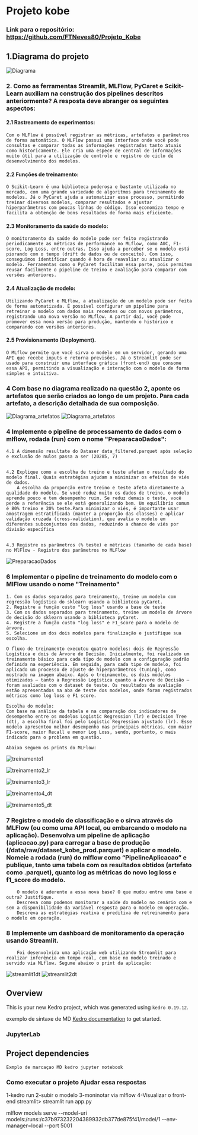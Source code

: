 # Projeto kobe

### Link para o repositório: https://github.com/FTNeves80/Projeto_Kobe

## 1.Diagrama do projeto
![Diagrama](docs/Diagrama.png)

### 2. Como as ferramentas Streamlit, MLFlow, PyCaret e Scikit-Learn auxiliam na construção dos pipelines descritos anteriormente? A resposta deve abranger os seguintes aspectos:
   #### 2.1 Rastreamento de experimentos:
    Com o MLFlow é possível registrar as métricas, artefatos e parâmetros de forma automática. O MLFlow possui uma interface onde você pode consultas e comparar todas as informações registradas tanto atuais como historicamente. Ele cria uma espece de central de informações muito útil para a utilização de controle e registro do ciclo de desenvolvimento dos modelos.
                
   #### 2.2 Funções de treinamento:
    O Scikit-Learn é uma biblioteca poderosa e bastante utilizada no mercado, com uma grande variedade de algoritmos para treinamento de modelos. Já o PyCaret ajuda a automatizar esse processo, permitindo treinar diversos modelos, comparar resultados e ajustar hiperparâmetros com poucas linhas de código. Isso economiza tempo e facilita a obtenção de bons resultados de forma mais eficiente.
                
   #### 2.3 Monitoramento da saúde do modelo:
    O monitoramento da saúde do modelo pode ser feito registrando periodicamente as métricas de performance no MLflow, como AUC, F1-score, Log Loss, entre outras. Isso ajuda a perceber se o modelo está piorando com o tempo (drift de dados ou de conceito). Com isso, conseguimos identificar quando é hora de reavaliar ou atualizar o modelo. Ferramentas como o PyCaret facilitam essa parte, pois permitem reusar facilmente o pipeline de treino e avaliação para comparar com versões anteriores.
    
   #### 2.4 Atualização de modelo:
    Utilizando PyCaret e MLflow, a atualização de um modelo pode ser feita de forma automatizada. É possível configurar um pipeline para retreinar o modelo com dados mais recentes ou com novos parâmetros, registrando uma nova versão no MLflow. A partir daí, você pode promover essa nova versão para produção, mantendo o histórico e comparando com versões anteriores.
                
   #### 2.5 Provisionamento (Deployment).
    O MLflow permite que você sirva o modelo em um servidor, gerando uma API que recebe inputs e retorna previsões. Já o Streamlit pode ser usado para construir uma interface gráfica (front-end) que consome essa API, permitindo a visualização e interação com o modelo de forma simples e intuitiva.

### 4 Com base no diagrama realizado na questão 2, aponte os artefatos que serão criados ao longo de um projeto. Para cada artefato, a descrição detalhada de sua composição.
![Diagrama_artefatos](docs/Diagrama_artefatos.png)
![Diagrama_artefatos](docs/Diagrama_artefatos2.png)


### 4 Implemente o pipeline de processamento de dados com o mlflow, rodada (run) com o nome "PreparacaoDados":
    4.1 A dimensão resultate do Dataser data_filtered.parquet após seleção e exclusão de nulos passa a ser (20285, 7)


    4.2 Explique como a escolha de treino e teste afetam o resultado do modelo final. Quais estratégias ajudam a minimizar os efeitos de viés de dados.
        A escolha da proporção entre treino e teste afeta diretamente a qualidade do modelo. Se você reduz muito os dados de treino, o modelo aprende pouco e tem desempenho ruim. Se reduz demais o teste, você perde a referência se ele está generalizando bem. Um equilíbrio comum é 80% treino e 20% teste.Para minimizar o viés, é importante usar amostragem estratificada (manter a proporção das classes) e aplicar validação cruzada (cross-validation), que avalia o modelo em diferentes subconjuntos dos dados, reduzindo a chance de viés por divisão específica


    4.3 Registre os parâmetros (% teste) e métricas (tamanho de cada base) no MlFlow - Registro dos parâmetros no MLFlow
![PreparacaoDados](docs/PreparacaoDados.png)



### 6 Implementar o pipeline de treinamento do modelo com o MlFlow usando o nome "Treinamento"
    1. Com os dados separados para treinamento, treine um modelo com regressão logística do sklearn usando a biblioteca pyCaret.
    2. Registre a função custo "log loss" usando a base de teste
    3. Com os dados separados para treinamento, treine um modelo de árvore de decisão do sklearn usando a biblioteca pyCaret.
    4. Registre a função custo "log loss" e F1_score para o modelo de árvore.
    5. Selecione um dos dois modelos para finalização e justifique sua escolha.

    O fluxo de treinamento executou quatro modelos: dois de Regressão Logística e dois de Árvore de Decisão. Inicialmente, foi realizado um treinamento básico para cada tipo de modelo com a configuração padrão definida na experiência. Em seguida, para cada tipo de modelo, foi aplicado um processo de ajuste de hiperparâmetros (tuning), como mostrado na imagem abaixo. Após o treinamento, os dois modelos otimizados — tanto a Regressão Logística quanto a Árvore de Decisão — foram avaliados com o dataset de teste. Os resultados da avaliação estão apresentados na aba de teste dos modelos, onde foram registrados métricas como log loss e F1 score.
      
    Escolha do modelo:
    Com base na análise da tabela e na comparação dos indicadores de desempenho entre os modelos Logistic Regression (lr) e Decision Tree (dt), a escolha final foi pelo Logistic Regression ajustado (lr). Esse modelo apresentou melhor desempenho nas principais métricas, com maior F1-score, maior Recall e menor Log Loss, sendo, portanto, o mais indicado para o problema em questão.
    
    Abaixo seguem os prints do MLFlow:
![treinamento1](docs/treinamento1.png)

![treinamento2_lr](docs/treinamento2_lr.png)

![treinamento3_lr](docs/treinamento3_lr.png)

![treinamento4_dt](docs/treinamento4_dt.png)

![treinamento5_dt](docs/treinamento5_dt.png)


### 7 Registre o modelo de classificação e o sirva através do MLFlow (ou como uma API local, ou embarcando o modelo na aplicação). Desenvolva um pipeline de aplicação (aplicacao.py) para carregar a base de produção (/data/raw/dataset_kobe_prod.parquet) e aplicar o modelo. Nomeie a rodada (run) do mlflow como “PipelineAplicacao” e publique, tanto uma tabela com os resultados obtidos (artefato como .parquet), quanto log as métricas do novo log loss e f1_score do modelo.
        O modelo é aderente a essa nova base? O que mudou entre uma base e outra? Justifique.
        Descreva como podemos monitorar a saúde do modelo no cenário com e sem a disponibilidade da variável resposta para o modelo em operação.
        Descreva as estratégias reativa e preditiva de retreinamento para o modelo em operação.


### 8 Implemente um dashboard de monitoramento da operação usando Streamlit.
        Foi desenvolvida uma aplicação web utilizando Streamlit para realizar inferência em tempo real, com base no modelo treinado e servido via MLflow. Segume abaixo o print da aplicação:
    
![streamlit1dt](docs/streamlit1dt.png)
![streamlit2dt](docs/streamlit2dt.png)













## Overview

This is your new Kedro project, which was generated using `kedro 0.19.12`.

exemplo de sintaxe de MD [Kedro documentation](https://docs.kedro.org) to get started.

### JupyterLab
## Project dependencies


```
Exmplo de marcaçao MD kedro jupyter notebook
```

### Como executar o projeto Ajudar essa respostas
1-kedro run
2-subir o modelo
3-moninotar via mlflow
4-Visualizar o front-end
streamlit> streamlit run app.py


mlflow models serve --model-uri models:/runs:/c37b973232204389932db377de875f41/model/1 --env-manager=local --port 5001



